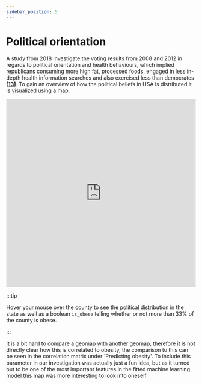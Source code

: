 ```yaml
---
sidebar_position: 5
---
```



# Political orientation




A study from 2018 investigate the voting results from 2008 and 2012 in regards to political orientation and health behaviours, which implied republicans consuming more high fat, processed foods, engaged in less in-depth health information searches and also exercised less than democrates **[[13]](https://pubmed.ncbi.nlm.nih.gov/29940293/)**. To gain an overview of how the political beliefs in USA is distributed it is visualized using a map.

<iframe src="https://peetzie.github.io/SocialData_InteractiveMaps/republicancentage.html"
	sandbox="allow-same-origin allow-scripts"
	width="100%"
	height="500"
	scrolling="yes"
	seamless="seamless"
	frameborder="0">
</iframe>

:::tip

Hover your mouse over the county to see the political distribution in the state as well as a boolean `is_obese` telling whether or not more than 33% of the county is obese. 

:::

It is a bit hard to compare a geomap with another geomap, therefore it is not directly clear how this is correlated to obesity, the comparison to this can be seen in the correlation matrix under 'Predicting obesity'. To include this parameter in our investigation was actually just a fun idea, but as it turned out to be one of the most important features in the fitted machine learning model this map was more interesting to look into oneself. 








